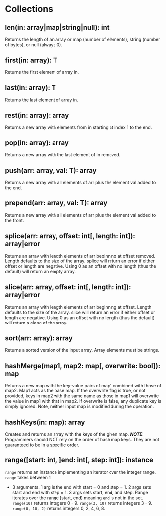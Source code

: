 # Collections

## len(in: array|map|string|null): int

Returns the length of an array or map (number of elements), string (number of
bytes), or null (always 0).

## first(in: array): T

Returns the first element of array in.

## last(in: array): T

Returns the last element of array in.

## rest(in: array): array

Returns a new array with elements from in starting at index 1 to the end.

## pop(in: array): array

Returns a new array with the last element of in removed.

## push(arr: array, val: T): array

Returns a new array with all elements of arr plus the element val added to the
end.

## prepend(arr: array, val: T): array

Returns a new array with all elements of arr plus the element val added to the
front.

## splice(arr: array, offset: int[, length: int]): array|error

Returns an array with length elements of arr beginning at offset removed. Length
defaults to the size of the array. splice will return an error if either offset
or length are negative. Using 0 as an offset with no length (thus the default)
will return an empty array.

## slice(arr: array, offset: int[, length: int]): array|error

Returns an array with length elements of arr beginning at offset. Length
defaults to the size of the array. slice will return an error if either offset
or length are negative. Using 0 as an offset with no length (thus the default)
will return a clone of the array.

## sort(arr: array): array

Returns a sorted version of the input array. Array elements must be strings.

## hashMerge(map1, map2: map[, overwrite: bool]): map

Returns a new map with the key-value pairs of map1 combined with those of map2.
Map1 acts as the base map. If the overwrite flag is true, or not provided, keys
in map2 with the same name as those in map1 will overwrite the value in map1
with that in map2. If overwrite is false, any duplicate key is simply ignored.
Note, neither input map is modified during the operation.

## hashKeys(in: map): array

Creates and returns an array with the keys of the given map. **_NOTE_**:
Programmers should NOT rely on the order of hash map keys. They are not
guaranteed to be in a specific order.

## range([start: int, ]end: int[, step: int]): instance

`range` returns an instance implementing an iterator over the integer range.
`range` takes between 1

- 3 arguments. 1 arg is the end with start = 0 and step = 1. 2 args sets start
  and end with step = 1. 3 args sets start, end, and step. Range iterates over
  the range [start, end) meaning `end` is not in the set. `range(10)` returns
  integers 0 - 9. `range(3, 10)` returns integers 3 - 9. `range(0, 10, 2)`
  returns integers 0, 2, 4, 6, 8.
